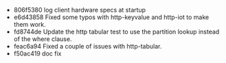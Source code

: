 - 806f5380 log client hardware specs at startup
- e6d43858 Fixed some typos with http-keyvalue and http-iot to make them work.
- fd8744de Update the http tabular test to use the partition lookup instead of the where clause.
- feac6a94 Fixed a couple of issues with http-tabular.
- f50ac419 doc fix

